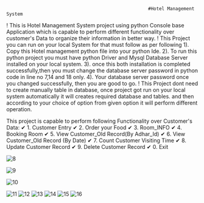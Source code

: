                                                         #Hotel Management System
! This is Hotel Management System project using python Console base Application which is capable to perform different functionality over customer's Data to organize their information in better way.
! This Project you can run on your local System for that must follow as per following 
1). Copy this Hotel management python file into your python Ide.
2). To run this python project you must have python Driver and Mysql Database Server installed on your local system.
3). once this both installation is completed successfully,then you must change the database server password in python code in line no 7,14 and 18 only.
4). Your database server password once you changed successfully, then you are good to go.
! This Project dont need to create manually table in database, once project got run on your local system automatically it will creates required database and tables. and then according to your choice
  of option from given option it will perform different operation.

  This project is capable to perform following Functionality over Customer's Data:
                                                                              ✔ 1. Customer Entry
                                                                              ✔ 2. Order your Food
                                                                              ✔ 3. Room_INFO
                                                                              ✔ 4. Booking Room
                                                                              ✔ 5. View Customer_Old Record(By Adhar_Id)
                                                                              ✔ 6. View Customer_Old Record (By Date)
                                                                              ✔ 7. Count Customer Visiting Time
                                                                              ✔ 8. Update Customer Record
                                                                              ✔ 9. Delete Customer Record
                                                                              ✔ 0. Exit
        


![8](https://github.com/rohit4166/Hotel_Management/assets/129392163/ed948050-e6f8-4c09-8bde-9ed168fe56e9)

![9](https://github.com/rohit4166/Hotel_Management/assets/129392163/d63ce23c-07eb-413c-8ac1-d5f51b6f4fc5)

![10](https://github.com/rohit4166/Hotel_Management/assets/129392163/019ecb27-74b7-44e5-9c6b-3fd7dfac2d79)

![11](https://github.com/rohit4166/Hotel_Management/assets/129392163/073d8fd3-aeea-4091-8e5c-f860efb9bd4b)
![12](https://github.com/rohit4166/Hotel_Management/assets/129392163/91038e2a-a180-4e0a-981a-1c3169b1af38)
![13](https://github.com/rohit4166/Hotel_Management/assets/129392163/c7b1718d-0e69-4b3e-84c3-59c3b2f5ff42)
![14](https://github.com/rohit4166/Hotel_Management/assets/129392163/6af08e74-cee0-44ea-b31b-cfa281bd27b0)
![15](https://github.com/rohit4166/Hotel_Management/assets/129392163/d5ac95bf-3000-4fbf-b58a-61ee9abae487)
![16](https://github.com/rohit4166/Hotel_Management/assets/129392163/7ff54909-e388-4192-bfc9-9c8aeaafc682)

